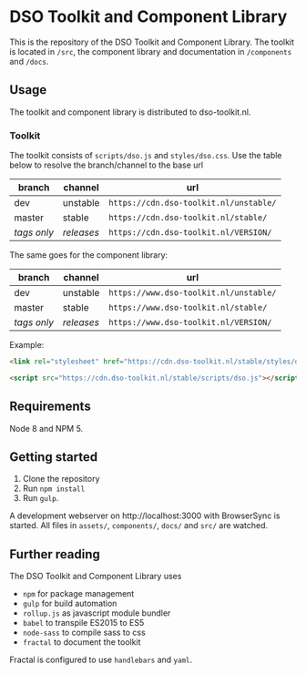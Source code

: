 # DSO Toolkit and Component Library
This is the repository of the DSO Toolkit and Component Library. The toolkit is located in `/src`, the component library and documentation in `/components` and `/docs`.

## Usage
The toolkit and component library is distributed to dso-toolkit.nl.

### Toolkit

The toolkit consists of `scripts/dso.js` and `styles/dso.css`. Use the table below to resolve the branch/channel to the base url

| branch      | channel    | url                                    |
|-------------|------------|----------------------------------------|
| dev         | unstable   | `https://cdn.dso-toolkit.nl/unstable/` |
| master      | stable     | `https://cdn.dso-toolkit.nl/stable/`   |
| *tags only* | *releases* | `https://cdn.dso-toolkit.nl/VERSION/`  |

The same goes for the component library:

| branch      | channel    | url                                    |
|-------------|------------|----------------------------------------|
| dev         | unstable   | `https://www.dso-toolkit.nl/unstable/` |
| master      | stable     | `https://www.dso-toolkit.nl/stable/`   |
| *tags only* | *releases* | `https://www.dso-toolkit.nl/VERSION/`  |

Example:
```html
<link rel="stylesheet" href="https://cdn.dso-toolkit.nl/stable/styles/dso.css" />
```

```html
<script src="https://cdn.dso-toolkit.nl/stable/scripts/dso.js"></script>
```

## Requirements
Node 8 and NPM 5.

## Getting started
1. Clone the repository
1. Run `npm install`
1. Run `gulp`.

A development webserver on http://localhost:3000 with BrowserSync is started. All files in `assets/`, `components/`, `docs/` and `src/` are watched.

## Further reading
The DSO Toolkit and Component Library uses
* `npm` for package management
* `gulp` for build automation
* `rollup.js` as javascript module bundler
* `babel` to transpile ES2015 to ES5
* `node-sass` to compile sass to css
* `fractal` to document the toolkit

Fractal is configured to use `handlebars` and `yaml`.
